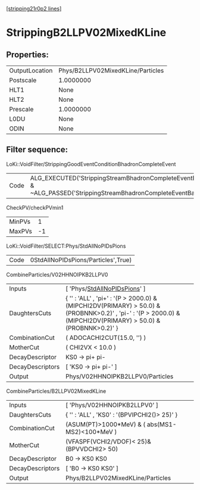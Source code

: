 [[stripping21r0p2 lines]](./stripping21r0p2-index)

# StrippingB2LLPV02MixedKLine

## Properties:

|                |                                   |
|----------------|-----------------------------------|
| OutputLocation | Phys/B2LLPV02MixedKLine/Particles |
| Postscale      | 1.0000000                         |
| HLT1           | None                              |
| HLT2           | None                              |
| Prescale       | 1.0000000                         |
| L0DU           | None                              |
| ODIN           | None                              |

## Filter sequence:

LoKi::VoidFilter/StrippingGoodEventConditionBhadronCompleteEvent

|      |                                                                                                                          |
|------|--------------------------------------------------------------------------------------------------------------------------|
| Code | ALG_EXECUTED('StrippingStreamBhadronCompleteEventBadEvent') & ~ALG_PASSED('StrippingStreamBhadronCompleteEventBadEvent') |

CheckPV/checkPVmin1

|        |     |
|--------|-----|
| MinPVs | 1   |
| MaxPVs | -1  |

LoKi::VoidFilter/SELECT:Phys/StdAllNoPIDsPions

|      |                                     |
|------|-------------------------------------|
| Code | 0StdAllNoPIDsPions/Particles',True) |

CombineParticles/V02HHNOIPKB2LLPV0

|                  |                                                                                                                                                                    |
|------------------|--------------------------------------------------------------------------------------------------------------------------------------------------------------------|
| Inputs           | [ 'Phys/[StdAllNoPIDsPions](./stripping21r0p2-commonparticles-stdallnopidspions)' ]                                                                              |
| DaughtersCuts    | { '' : 'ALL' , 'pi+' : '(P \> 2000.0) & (MIPCHI2DV(PRIMARY) \> 50.0) & (PROBNNK\>0.2)' , 'pi-' : '(P \> 2000.0) & (MIPCHI2DV(PRIMARY) \> 50.0) & (PROBNNK\>0.2)' } |
| CombinationCut   | ( ADOCACHI2CUT(15.0, '') )                                                                                                                                         |
| MotherCut        | ( CHI2VX \< 10.0 )                                                                                                                                                 |
| DecayDescriptor  | KS0 -\> pi+ pi-                                                                                                                                                    |
| DecayDescriptors | [ 'KS0 -\> pi+ pi-' ]                                                                                                                                            |
| Output           | Phys/V02HHNOIPKB2LLPV0/Particles                                                                                                                                   |

CombineParticles/B2LLPV02MixedKLine

|                  |                                                    |
|------------------|----------------------------------------------------|
| Inputs           | [ 'Phys/V02HHNOIPKB2LLPV0' ]                     |
| DaughtersCuts    | { '' : 'ALL' , 'KS0' : '(BPVIPCHI2()\> 25)' }      |
| CombinationCut   | (ASUM(PT)\>1000\*MeV) & ( abs(MS1-MS2)\<100\*MeV ) |
| MotherCut        | (VFASPF(VCHI2/VDOF)\< 25)& (BPVVDCHI2\> 50)        |
| DecayDescriptor  | B0 -\> KS0 KS0                                     |
| DecayDescriptors | [ 'B0 -\> KS0 KS0' ]                             |
| Output           | Phys/B2LLPV02MixedKLine/Particles                  |
